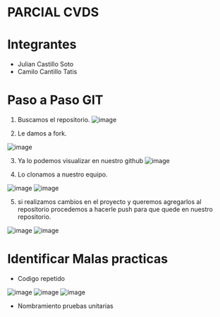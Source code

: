
# PARCIAL CVDS

Integrantes
=
- Julian Castillo Soto
- Camilo Cantillo Tatis

Paso a Paso GIT
=
1. Buscamos el repositorio.
![image](https://user-images.githubusercontent.com/108955358/190648367-274f8bd7-47f0-43e9-af74-992d8dab7409.png)

2. Le damos a fork.

![image](https://user-images.githubusercontent.com/108955358/190648938-e6d736e4-8294-48a9-afab-731902144588.png)

3. Ya lo podemos visualizar en nuestro github
![image](https://user-images.githubusercontent.com/108955358/190649066-c184a972-0a2a-4f23-8147-ce7ec5caefb9.png)

4. Lo clonamos a nuestro equipo.

![image](https://user-images.githubusercontent.com/108955358/190649509-f01a0cc4-4c28-43e3-a08a-40cb625a3e45.png)
![image](https://user-images.githubusercontent.com/108955358/190649778-d5ebd306-1243-4ebf-9597-a10b232abd21.png)

5. si realizamos cambios en el proyecto y queremos agregarlos al repositorio procedemos a hacerle push para que quede en nuestro repositorio.

![image](https://user-images.githubusercontent.com/108955358/190651605-958ed4c9-d969-4bf3-9ffa-6b0718b82736.png)
![image](https://user-images.githubusercontent.com/108955358/190651677-d0000590-fd4e-497a-b272-31f3925bc54f.png)

Identificar Malas practicas
=

- Codigo repetido

![image](https://user-images.githubusercontent.com/108955358/190653241-d52d697d-8a46-4240-bc24-4ddd57af6ffa.png)
![image](https://user-images.githubusercontent.com/108955358/190653447-95ae70d2-7db2-44e0-be46-2d0736594c0a.png)
![image](https://user-images.githubusercontent.com/108955358/190653533-9d5ae205-4025-437b-be48-90916ec5f120.png)

- Nombramiento pruebas unitarias


